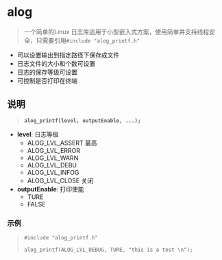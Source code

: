 # alog
>一个简单的Linux 日志库适用于小型嵌入式方案，使用简单并支持线程安全，只需要引用`#include "alog_printf.h"`
* 可以设置输出到指定路径下保存成文件
* 日志文件的大小和个数可设置
* 日志的保存等级可设置
* 可控制是否打印在终端
## 说明
>__`alog_printf(level, outputEnable, ...);`__  
* __level__: 日志等级
    * ALOG_LVL_ASSERT 最高
    * ALOG_LVL_ERROR
    * ALOG_LVL_WARN
    * ALOG_LVL_DEBU
    * ALOG_LVL_INFOG
    * ALOG_LVL_CLOSE 关闭
* __outputEnable__: 打印使能
    * TURE
    * FALSE
 
### 示例
>`#include "alog_printf.h"`  
>
>`alog_printf(ALOG_LVL_DEBUG, TURE, "this is a test \n");`
